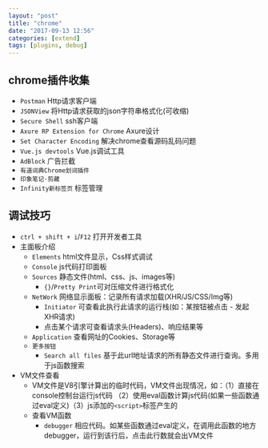 ```yaml
---
layout: "post"
title: "chrome"
date: "2017-09-13 12:56"
categories: [extend]
tags: [plugins, debug]
---
```


## chrome插件收集

- `Postman` Http请求客户端
- `JSONView` 将Http请求获取的json字符串格式化(可收缩)
- `Secure Shell` ssh客户端
- `Axure RP Extension for Chrome` Axure设计
- `Set Character Encoding` 解决chrome查看源码乱码问题
- `Vue.js devtools` Vue.js调试工具
- `AdBlock` 广告拦截
- `有道词典Chrome划词插件`
- `印象笔记·剪藏`
- `Infinity新标签页` 标签管理

## 调试技巧

- `ctrl + shift + i`/`F12` 打开开发者工具
- 主面板介绍
    - `Elements` html文件显示，Css样式调试
    - `Console` js代码打印面板
    - `Sources` 静态文件(html、css、js、images等)
        -  `{}`/`Pretty Print`可对压缩文件进行格式化
    - `NetWork` 网络显示面板：记录所有请求加载(XHR/JS/CSS/Img等)
        - `Initiator` 可查看此执行此请求的运行栈(如：某按钮被点击 - 发起XHR请求)
        - 点击某个请求可查看请求头(Headers)、响应结果等
    - `Application` 查看网址的Cookies、Storage等
    - `更多按钮`
        - `Search all files` 基于此url地址请求的所有静态文件进行查询。多用于js函数搜索
- VM文件查看
    - VM文件是V8引擎计算出的临时代码，VM文件出现情况，如：（1）直接在console控制台运行js代码 （2）使用eval函数计算js代码(如果一些函数通过eval定义)（3）js添加的`<script>`标签产生的
    - 查看VM函数
        - `debugger` 相应代码。如某些函数通过eval定义，在调用此函数的地方debugger，运行到该行后，点击此行数就会出VM文件